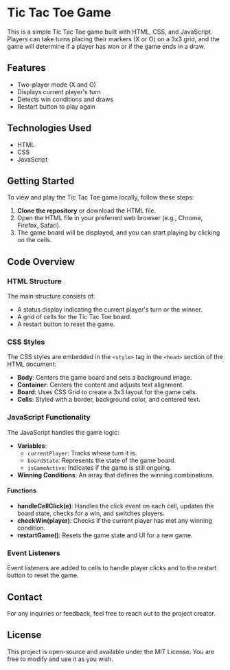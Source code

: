# Tic Tac Toe Game

This is a simple Tic Tac Toe game built with HTML, CSS, and JavaScript. Players can take turns placing their markers (X or O) on a 3x3 grid, and the game will determine if a player has won or if the game ends in a draw.

## Features

- Two-player mode (X and O)
- Displays current player's turn
- Detects win conditions and draws
- Restart button to play again

## Technologies Used

- HTML
- CSS
- JavaScript

## Getting Started

To view and play the Tic Tac Toe game locally, follow these steps:

1. **Clone the repository** or download the HTML file.
2. Open the HTML file in your preferred web browser (e.g., Chrome, Firefox, Safari).
3. The game board will be displayed, and you can start playing by clicking on the cells.

## Code Overview

### HTML Structure
The main structure consists of:
- A status display indicating the current player's turn or the winner.
- A grid of cells for the Tic Tac Toe board.
- A restart button to reset the game.

### CSS Styles
The CSS styles are embedded in the `<style>` tag in the `<head>` section of the HTML document:
- **Body**: Centers the game board and sets a background image.
- **Container**: Centers the content and adjusts text alignment.
- **Board**: Uses CSS Grid to create a 3x3 layout for the game cells.
- **Cells**: Styled with a border, background color, and centered text.

### JavaScript Functionality
The JavaScript handles the game logic:
- **Variables**:
  - `currentPlayer`: Tracks whose turn it is.
  - `boardState`: Represents the state of the game board.
  - `isGameActive`: Indicates if the game is still ongoing.
- **Winning Conditions**: An array that defines the winning combinations.
  
#### Functions
- **handleCellClick(e)**: Handles the click event on each cell, updates the board state, checks for a win, and switches players.
- **checkWin(player)**: Checks if the current player has met any winning condition.
- **restartGame()**: Resets the game state and UI for a new game.

### Event Listeners
Event listeners are added to cells to handle player clicks and to the restart button to reset the game.

## Contact

For any inquiries or feedback, feel free to reach out to the project creator.

## License

This project is open-source and available under the MIT License. You are free to modify and use it as you wish.
